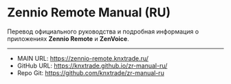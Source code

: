# Zennio Remote Manual (RU)

Перевод официального руководства и подробная информация о приложениях **Zennio Remote** и **ZenVoice**.

------

- MAIN URL:       https://zennio-remote.knxtrade.ru/
- GitHub URL:     https://knxtrade.github.io/zr-manual-ru/
- Repo Git:       https://github.com/knxtrade/zr-manual-ru